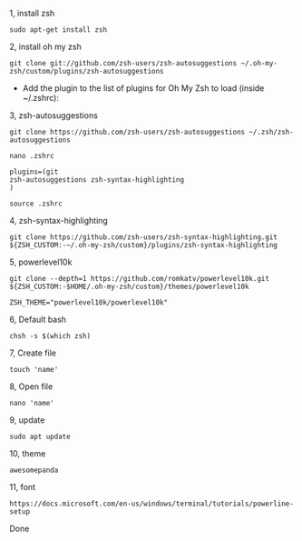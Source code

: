 1, install zsh

```
sudo apt-get install zsh
```

2, install oh my zsh

```
git clone git://github.com/zsh-users/zsh-autosuggestions ~/.oh-my-zsh/custom/plugins/zsh-autosuggestions
```

- Add the plugin to the list of plugins for Oh My Zsh to load (inside ~/.zshrc):

3, zsh-autosuggestions

```
git clone https://github.com/zsh-users/zsh-autosuggestions ~/.zsh/zsh-autosuggestions
```

```
nano .zshrc
```
```
plugins=(git
zsh-autosuggestions zsh-syntax-highlighting
)
```
```
source .zshrc
```
4, zsh-syntax-highlighting
```
git clone https://github.com/zsh-users/zsh-syntax-highlighting.git ${ZSH_CUSTOM:-~/.oh-my-zsh/custom}/plugins/zsh-syntax-highlighting
```
5, powerlevel10k
```
git clone --depth=1 https://github.com/romkatv/powerlevel10k.git ${ZSH_CUSTOM:-$HOME/.oh-my-zsh/custom}/themes/powerlevel10k
```
```
ZSH_THEME="powerlevel10k/powerlevel10k"
```
6, Default bash

```
chsh -s $(which zsh)
```

7, Create file 
```
touch 'name'
```
8, Open file
```
nano 'name'
```
9, update
```
sudo apt update
```
10, theme
```
awesomepanda
```
11, font
```
https://docs.microsoft.com/en-us/windows/terminal/tutorials/powerline-setup
```
Done
